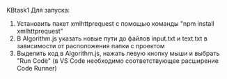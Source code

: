 KBtask1
Для запуска:
1. Установить пакет xmlhttprequest с помощью команды "npm install xmlhttprequest"
2. В Algorithm.js указать новые пути до файлов input.txt и text.txt в зависимости от расположения папки с проектом
3. Выделить код в Algorithm.js, нажать левую кнопку мыши и выбрать "Run Code" (в VS Code необходимо соответствующее расширение Code Runner)